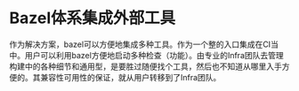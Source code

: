 # Bazel体系集成外部工具

作为解决方案，bazel可以方便地集成多种工具。作为一个整的入口集成在CI当中。用户可以利用bazel方便地启动多种检查（功能）。由专业的Infra团队去管理构建中的各种细节和通用型，是要胜过随便找个工具，然后也不知道从哪里入手方便的。其兼容性可用性的保证，就从用户转移到了Infra团队。
